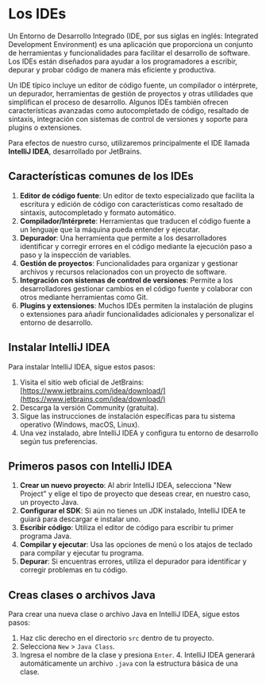# Los IDEs

Un Entorno de Desarrollo Integrado (IDE, por sus siglas en inglés: Integrated Development Environment) es una aplicación
que proporciona un conjunto de herramientas y funcionalidades para facilitar el desarrollo de software. Los IDEs están
diseñados para ayudar a los programadores a escribir, depurar y probar código de manera más eficiente y productiva.

Un IDE típico incluye un editor de código fuente, un compilador o intérprete, un depurador, herramientas de gestión de
proyectos y otras utilidades que simplifican el proceso de desarrollo. Algunos IDEs también ofrecen características
avanzadas como autocompletado de código, resaltado de sintaxis, integración con sistemas de control de versiones y
soporte para plugins o extensiones.

Para efectos de nuestro curso, utilizaremos principalmente el IDE llamada **IntelliJ IDEA**, desarrollado por JetBrains.

## Características comunes de los IDEs

1. **Editor de código fuente**: Un editor de texto especializado que facilita la escritura y edición de código con
   características como resaltado de sintaxis, autocompletado y formato automático.
2. **Compilador/Intérprete**: Herramientas que traducen el código fuente a un lenguaje que la máquina pueda entender y
   ejecutar.
3. **Depurador**: Una herramienta que permite a los desarrolladores identificar y corregir errores en el código mediante
   la ejecución paso a paso y la inspección de variables.
4. **Gestión de proyectos**: Funcionalidades para organizar y gestionar archivos y recursos relacionados con un proyecto
   de software.
5. **Integración con sistemas de control de versiones**: Permite a los desarrolladores gestionar cambios en el código
   fuente y colaborar con otros mediante herramientas como Git.
6. **Plugins y extensiones**: Muchos IDEs permiten la instalación de plugins o extensiones para añadir funcionalidades
   adicionales y personalizar el entorno de desarrollo.

## Instalar IntelliJ IDEA

Para instalar IntelliJ IDEA, sigue estos pasos:

1. Visita el sitio web oficial de
   JetBrains: [https://www.jetbrains.com/idea/download/](https://www.jetbrains.com/idea/download/)
2. Descarga la versión Community (gratuita).
3. Sigue las instrucciones de instalación específicas para tu sistema operativo (Windows, macOS, Linux).
4. Una vez instalado, abre IntelliJ IDEA y configura tu entorno de desarrollo según tus preferencias.

## Primeros pasos con IntelliJ IDEA

1. **Crear un nuevo proyecto**: Al abrir IntelliJ IDEA, selecciona "New Project" y elige el tipo de proyecto que deseas
   crear, en nuestro caso, un proyecto Java.
2. **Configurar el SDK**: Si aún no tienes un JDK instalado, IntelliJ IDEA te guiará para descargar e instalar uno.
3. **Escribir código**: Utiliza el editor de código para escribir tu primer programa Java.
4. **Compilar y ejecutar**: Usa las opciones de menú o los atajos de teclado para compilar y ejecutar tu programa.
5. **Depurar**: Si encuentras errores, utiliza el depurador para identificar y corregir problemas en tu código.

## Creas clases o archivos Java

Para crear una nueva clase o archivo Java en IntelliJ IDEA, sigue estos pasos:

1. Haz clic derecho en el directorio `src` dentro de tu proyecto.
2. Selecciona `New` > `Java Class`.
3. Ingresa el nombre de la clase y presiona `Enter`.
   4. IntelliJ IDEA generará automáticamente un archivo `.java` con la estructura básica de una clase.